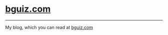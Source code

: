 # [bguiz.com](http://bguiz.com)

----

My blog, which you can read at [bguiz.com](http://bguiz.com)
